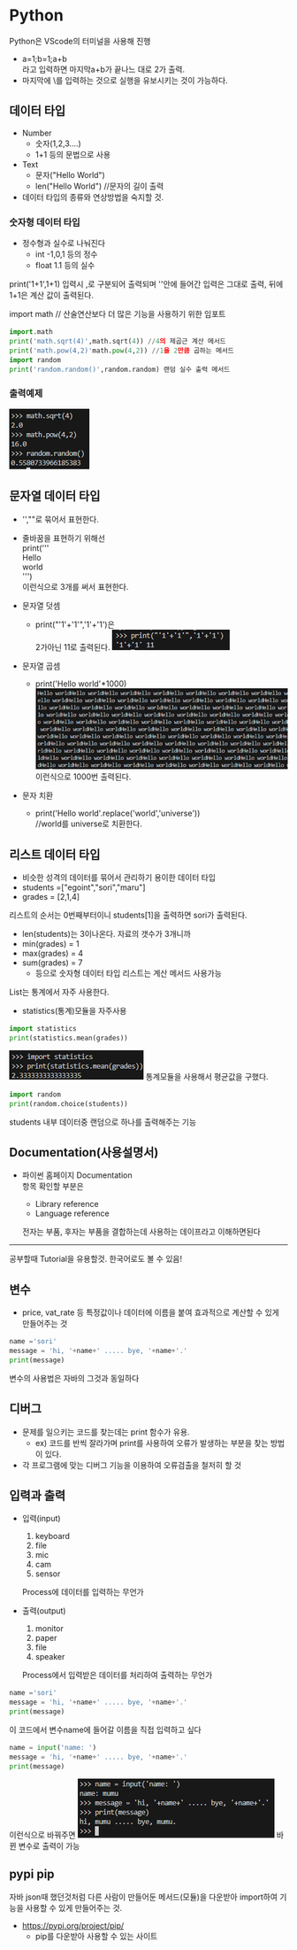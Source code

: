 # Python
Python은 VScode의 터미널을 사용해 진행

- a=1;b=1;a+b  
  라고 입력하면 마지막a+b가 끝나느 대로 2가 출력.
- 마지막에 \를 입력하는 것으로 실행을 유보시키는 것이 가능하다.
## 데이터 타입
- Number
  - 숫자(1,2,3....)
  - 1+1 등의 문법으로 사용
- Text
  - 문자("Hello World")
  - len("Hello World") //문자의 길이 출력
- 데이터 타입의 종류와 연상방법을 숙지할 것.
### 숫자형 데이터 타입
- 정수형과 실수로 나눠진다
  - int -1,0,1 등의 정수
  - float 1.1 등의 실수  

print('1+1',1+1) 입력시 ,로 구분되어 출력되며 ''안에 들어간 입력은 그대로 출력, 뒤에 1+1은 계산 값이 출력된다.  

import math // 산술연산보다 더 많은 기능을 사용하기 위한 임포트
```python
import.math
print('math.sqrt(4)',math.sqrt(4)) //4의 제곱근 계산 메서드
print('math.pow(4,2)'math.pow(4,2)) //1을 2만큼 곱하는 메서드
import random
print('random.random()',random.random) 랜덤 실수 출력 메서드
```
### 출력예제
![alt text](image-12.png)  

## 문자열 데이터 타입
- '',""로 묶어서 표현한다.
- 줄바꿈을 표현하기 위해선  
print('''  
Hello  
world  
''')  
이런식으로 3개를 써서 표현한다.
- 문자열 덧셈
  - print("'1'+'1'",'1'+'1')은  
  2가아닌 11로 출력된다.
  ![alt text](image-13.png)

- 문자열 곱셈
  - print('Hello world'*1000)
   ![alt text](image-14.png)
이런식으로 1000번 출력된다.  

- 문자 치환
  - print('Hello world'.replace('world','universe'))  
  //world를 universe로 치환한다.

## 리스트 데이터 타입
 - 비슷한 성격의 데이터를 묶어서 관리하기 용이한 데이터 타입
 - students =["egoint","sori","maru"]
 - grades = [2,1,4]  
  
리스트의 순서는 0번째부터이니 students[1]을 출력하면 sori가 출력된다.
- len(students)는 3이나온다. 자료의 갯수가 3개니까
- min(grades) = 1
- max(grades) = 4
- sum(grades) = 7
  - 등으로 숫자형 데이터 타입 리스트는 계산 메서드 사용가능

List는 통계에서 자주 사용한다.
- statistics(통계)모듈을 자주사용
```python
import statistics
print(statistics.mean(grades))
```
![alt text](image-15.png)
통계모듈을 사용해서 평균값을 구했다.

```python
import random
print(random.choice(students))
```
students 내부 데이터중 랜덤으로 하나를 출력해주는 기능

## Documentation(사용설명서)
- 파이썬 홈페이지 Documentation  
항목 확인할 부분은
  - Library reference
  - Language reference  
  
  전자는 부품, 후자는 부품을 결합하는데 사용하는 데이프라고 이해하면된다
---
공부할때 Tutorial을 유용할것.
한국어로도 볼 수 있음!

## 변수
- price, vat_rate 등 특정값이나 데이터에 이름을 붙여 효과적으로 계산할 수 있게 만들어주는 것

```python
name ='sori'
message = 'hi, '+name+' ..... bye, '+name+'.'
print(message)
```
변수의 사용법은 자바의 그것과 동일하다

## 디버그
- 문제를 일으키는 코드를 찾는데는 print 함수가 유용.
  - ex) 코드를 반씩 잘라가며 print를 사용하여 오류가 발생하는 부분을 찾는 방법이 있다.
- 각 프로그램에 맞는 디버그 기능을 이용하여 오류검출을 철저히 할 것

## 입력과 출력
- 입력(input)
  1. keyboard
  2. file
  3. mic
  4. cam
  5. sensor  

  Process에 데이터를 입력하는 무언가
- 출력(output)
  1. monitor
  2. paper
  3. file
  4. speaker  

  Process에서 입력받은 데이터를 처리하여 출력하는 무언가
  
```python
name ='sori'
message = 'hi, '+name+' ..... bye, '+name+'.'
print(message)
```
이 코드에서 변수name에 들어갈 이름을 직접 입력하고 싶다
```python
name = input('name: ')
message = 'hi, '+name+' ..... bye, '+name+'.'
print(message)
```
 이런식으로 바꿔주면
![alt text](image-16.png)
바뀐 변수로 출력이 가능

## pypi pip
자바 json때 했던것처럼 다른 사람이 만들어둔 메서드(모듈)을 다운받아 import하여 기능을 사용할 수 있게 만들어주는 것.
- https://pypi.org/project/pip/
  - pip를 다운받아 사용할 수 있는 사이트